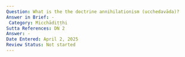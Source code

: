 ```yaml
---
Question: What is the the doctrine annihilationism (ucchedavāda)?
Answer in Brief: -
 Category: Micchādiṭṭhi
Sutta References: DN 2
Answer: -
Date Entered: April 2, 2025
Review Status: Not started
---
```

